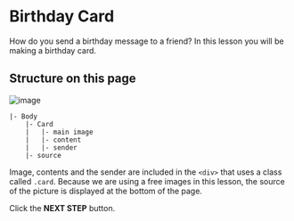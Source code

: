 # Birthday Card
How do you send a birthday message to a friend? In this lesson you will be making a birthday card.



## Structure on this page

![image](https://res.cloudinary.com/dyiqg9qhi/image/upload/v1532609841/wire/img-wire-02.jpg)

```
|- Body
    |- Card
    |   |- main image
    |   |- content
    |   |- sender
    |- source
```

Image, contents and the sender are included in the `<div>` that uses a class called `.card`. Because we are using a free images in this lesson, the source of the picture is displayed at the bottom of the page. 



Click the **NEXT STEP** button.

